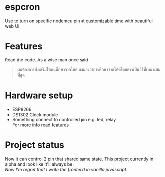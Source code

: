 # espcron
Use to turn on specific nodemcu pin at customizable time with beautiful web UI.

# Features
Read the code. As a wise man once said 
> ผมต้องการส่งเสริมให้คนศึกษาจากโค้ด ผมมองว่าการศึกษาจากโค้ดโดยตรงเป็นวิธีที่เหมาะสมที่สุด

# Hardware setup
- ESP8266
- DS1302 Clock module
- Something connect to controlled pin e.g. led, relay \
For more info read [features](#features)

# Project status
Now it can control 2 pin that shared same state. 
This project currently in alpha and look like it'll always be. \
*Now I'm regret that I write the frontend in vanilla javascript.*

